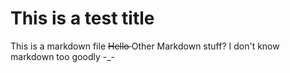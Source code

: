# This is a test title
This is a markdown file
<s> Hello </s>
Other Markdown stuff? I don't know markdown too goodly -_-
